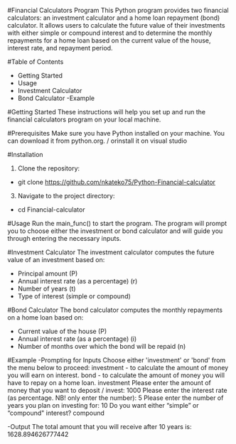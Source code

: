 #Financial Calculators Program
This Python program provides two financial calculators: an investment calculator and a home loan repayment (bond) calculator. It allows users to calculate the future value of their investments with either simple or compound interest and to determine the monthly repayments for a home loan based on the current value of the house, interest rate, and repayment period.

#Table of Contents
  - Getting Started
  - Usage
  - Investment Calculator
  - Bond Calculator
  -Example

#Getting Started
These instructions will help you set up and run the financial calculators program on your local machine.

#Prerequisites
Make sure you have Python installed on your machine. You can download it from python.org. / orinstall it on visual studio

#Installation
1. Clone the repository:

 - git clone https://github.com/nkateko75/Python-Financial-calculator

3. Navigate to the project directory:

 - cd Financial-calculator

#Usage
Run the main_func() to start the program. The program will prompt you to choose either the investment or bond calculator and will guide you through entering the necessary inputs.

#Investment Calculator
The investment calculator computes the future value of an investment based on:

 - Principal amount (P)
 - Annual interest rate (as a percentage) (r)
 - Number of years (t)
 - Type of interest (simple or compound)

#Bond Calculator
The bond calculator computes the monthly repayments on a home loan based on:

 - Current value of the house (P)
 - Annual interest rate (as a percentage) (i)
 - Number of months over which the bond will be repaid (n)

#Example 
-Prompting for Inputs
Choose either 'investment' or 'bond' from the menu below to proceed:
investment - to calculate the amount of money you will earn on interest.
bond - to calculate the amount of money you will have to repay on a home loan.
investment
Please enter the amount of money that you want to deposit / invest: 1000
Please enter the interest rate (as percentage. NB! only enter the number): 5
Please enter the number of years you plan on investing for: 10
Do you want either “simple” or “compound" interest? compound

-Output
The total amount that you will receive after 10 years is: 1628.894626777442
